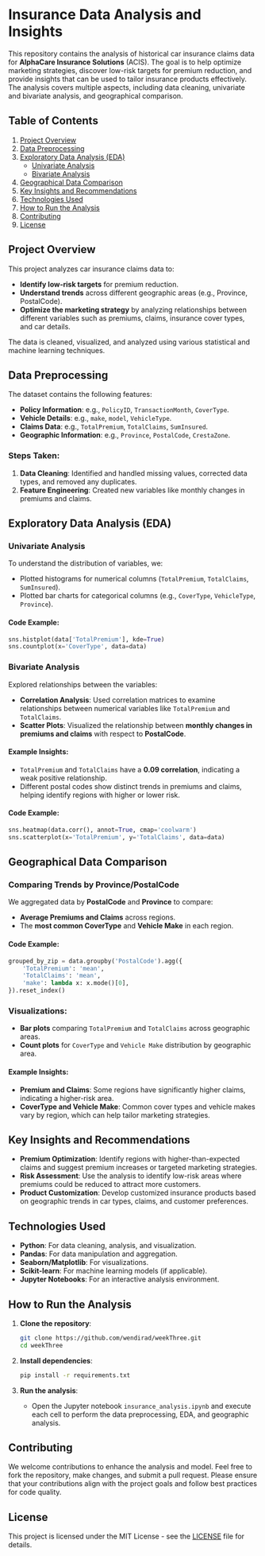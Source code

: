 # Insurance Data Analysis and Insights

This repository contains the analysis of historical car insurance claims data for **AlphaCare Insurance Solutions** (ACIS). The goal is to help optimize marketing strategies, discover low-risk targets for premium reduction, and provide insights that can be used to tailor insurance products effectively. The analysis covers multiple aspects, including data cleaning, univariate and bivariate analysis, and geographical comparison.

## Table of Contents
1. [Project Overview](#project-overview)
2. [Data Preprocessing](#data-preprocessing)
3. [Exploratory Data Analysis (EDA)](#exploratory-data-analysis-eda)
   - [Univariate Analysis](#univariate-analysis)
   - [Bivariate Analysis](#bivariate-analysis)
4. [Geographical Data Comparison](#geographical-data-comparison)
5. [Key Insights and Recommendations](#key-insights-and-recommendations)
6. [Technologies Used](#technologies-used)
7. [How to Run the Analysis](#how-to-run-the-analysis)
8. [Contributing](#contributing)
9. [License](#license)

## Project Overview
This project analyzes car insurance claims data to:
- **Identify low-risk targets** for premium reduction.
- **Understand trends** across different geographic areas (e.g., Province, PostalCode).
- **Optimize the marketing strategy** by analyzing relationships between different variables such as premiums, claims, insurance cover types, and car details.

The data is cleaned, visualized, and analyzed using various statistical and machine learning techniques.

## Data Preprocessing
The dataset contains the following features:
- **Policy Information**: e.g., `PolicyID`, `TransactionMonth`, `CoverType`.
- **Vehicle Details**: e.g., `make`, `model`, `VehicleType`.
- **Claims Data**: e.g., `TotalPremium`, `TotalClaims`, `SumInsured`.
- **Geographic Information**: e.g., `Province`, `PostalCode`, `CrestaZone`.

### Steps Taken:
1. **Data Cleaning**: Identified and handled missing values, corrected data types, and removed any duplicates.
2. **Feature Engineering**: Created new variables like monthly changes in premiums and claims.

## Exploratory Data Analysis (EDA)

### Univariate Analysis
To understand the distribution of variables, we:
- Plotted histograms for numerical columns (`TotalPremium`, `TotalClaims`, `SumInsured`).
- Plotted bar charts for categorical columns (e.g., `CoverType`, `VehicleType`, `Province`).

#### Code Example:
```python
sns.histplot(data['TotalPremium'], kde=True)
sns.countplot(x='CoverType', data=data)
```

### Bivariate Analysis
Explored relationships between the variables:
- **Correlation Analysis**: Used correlation matrices to examine relationships between numerical variables like `TotalPremium` and `TotalClaims`.
- **Scatter Plots**: Visualized the relationship between **monthly changes in premiums and claims** with respect to **PostalCode**.

#### Example Insights:
- `TotalPremium` and `TotalClaims` have a **0.09 correlation**, indicating a weak positive relationship.
- Different postal codes show distinct trends in premiums and claims, helping identify regions with higher or lower risk.

#### Code Example:
```python
sns.heatmap(data.corr(), annot=True, cmap='coolwarm')
sns.scatterplot(x='TotalPremium', y='TotalClaims', data=data)
```

## Geographical Data Comparison

### Comparing Trends by Province/PostalCode
We aggregated data by **PostalCode** and **Province** to compare:
- **Average Premiums and Claims** across regions.
- The **most common CoverType** and **Vehicle Make** in each region.

#### Code Example:
```python
grouped_by_zip = data.groupby('PostalCode').agg({
    'TotalPremium': 'mean',
    'TotalClaims': 'mean',
    'make': lambda x: x.mode()[0],
}).reset_index()
```

### Visualizations:
- **Bar plots** comparing `TotalPremium` and `TotalClaims` across geographic areas.
- **Count plots** for `CoverType` and `Vehicle Make` distribution by geographic area.

#### Example Insights:
- **Premium and Claims**: Some regions have significantly higher claims, indicating a higher-risk area.
- **CoverType and Vehicle Make**: Common cover types and vehicle makes vary by region, which can help tailor marketing strategies.

## Key Insights and Recommendations
- **Premium Optimization**: Identify regions with higher-than-expected claims and suggest premium increases or targeted marketing strategies.
- **Risk Assessment**: Use the analysis to identify low-risk areas where premiums could be reduced to attract more customers.
- **Product Customization**: Develop customized insurance products based on geographic trends in car types, claims, and customer preferences.

## Technologies Used
- **Python**: For data cleaning, analysis, and visualization.
- **Pandas**: For data manipulation and aggregation.
- **Seaborn/Matplotlib**: For visualizations.
- **Scikit-learn**: For machine learning models (if applicable).
- **Jupyter Notebooks**: For an interactive analysis environment.

## How to Run the Analysis
1. **Clone the repository**:
   ```bash
   git clone https://github.com/wendirad/weekThree.git
   cd weekThree
   ```

2. **Install dependencies**:
   ```bash
   pip install -r requirements.txt
   ```

3. **Run the analysis**:
   - Open the Jupyter notebook `insurance_analysis.ipynb` and execute each cell to perform the data preprocessing, EDA, and geographic analysis.

## Contributing
We welcome contributions to enhance the analysis and model. Feel free to fork the repository, make changes, and submit a pull request. Please ensure that your contributions align with the project goals and follow best practices for code quality.

## License
This project is licensed under the MIT License - see the [LICENSE](LICENSE) file for details.
